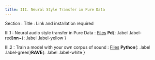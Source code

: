 ```yaml
---
title: III. Neural Style Transfer in Pure Data
---
```


Section
: Title
  : Link and installation required

III.1
: Neural audio style transfer in Pure Data
  : [Files](#) **Pd**{: .label .label-red}**nn~**{: .label .label-yellow }

III.2
: Train a model with your own corpus of sound
  : [Files](#) **Python**{: .label .label-green}**RAVE**{: .label .label-white }